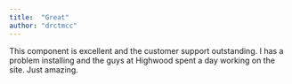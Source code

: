 ```yaml
---
title:  "Great"
author: "drctmcc"
---
```

This component is excellent and the customer support outstanding. I has a problem installing and the guys at Highwood spent a day working on the site. Just amazing.
